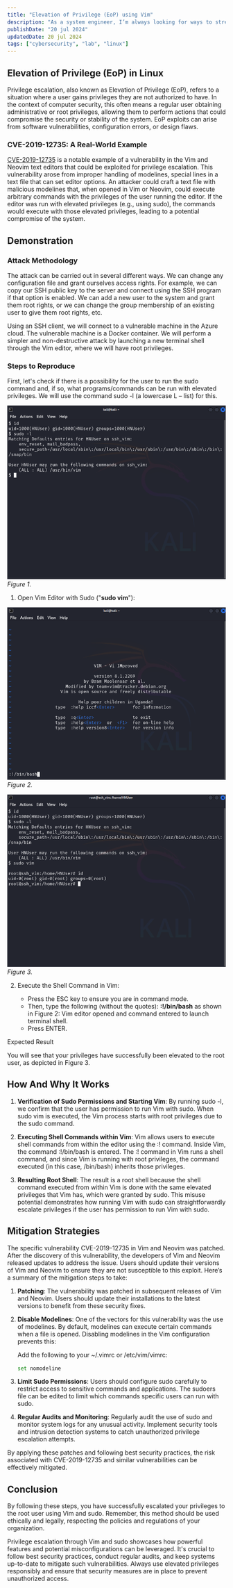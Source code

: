 ```yaml
---
title: "Elevation of Privilege (EoP) using Vim"
description: "As a system engineer, I’m always looking for ways to streamline my workflow and make system monitoring more efficient. "
publishDate: "20 jul 2024"
updatedDate: 20 jul 2024
tags: ["cybersecurity", "lab", "linux"]
---
```


## Elevation of Privilege (EoP) in Linux
Privilege escalation, also known as Elevation of Privilege (EoP), refers to a situation where a user gains privileges they are not authorized to have. In the context of computer security, this often means a regular user obtaining administrative or root privileges, allowing them to perform actions that could compromise the security or stability of the system. EoP exploits can arise from software vulnerabilities, configuration errors, or design flaws.

### CVE-2019-12735: A Real-World Example
 [CVE-2019-12735](https://www.exploit-db.com/exploits/46973) is a notable example of a vulnerability in the Vim and Neovim text editors that could be exploited for privilege escalation. This vulnerability arose from improper handling of modelines, special lines in a text file that can set editor options. An attacker could craft a text file with malicious modelines that, when opened in Vim or Neovim, could execute arbitrary commands with the privileges of the user running the editor. If the editor was run with elevated privileges (e.g., using sudo), the commands would execute with those elevated privileges, leading to a potential compromise of the system.

## Demonstration 

### Attack Methodology
The attack can be carried out in several different ways. We can change any configuration file and grant ourselves access rights. For example, we can copy our SSH public key to the server and connect using the SSH program if that option is enabled. We can add a new user to the system and grant them root rights, or we can change the group membership of an existing user to give them root rights, etc.

Using an SSH client, we will connect to a vulnerable machine in the Azure cloud. The vulnerable machine is a Docker container.
We will perform a simpler and non-destructive attack by launching a new terminal shell through the Vim editor, where we will have root privileges.

### Steps to Reproduce

First, let's check if there is a possibility for the user to run the sudo command and, if so, what programs/commands can be run with elevated privileges. We will use the command sudo -l (a lowercase L – list) for this.

![Sudo vim](./one.png)
_Figure 1._

1. Open Vim Editor with Sudo ("**sudo vim**"):

![Sudo vim](./two.png)
_Figure 2._

![Sudo vim](./three.png)
_Figure 3._

2. Execute the Shell Command in Vim:

    - Press the ESC key to ensure you are in command mode.
    - Then, type the following (without the quotes): **:!/bin/bash** as shown in Figure 2: Vim editor opened and command entered to launch terminal shell.
    - Press ENTER.



Expected Result

You will see that your privileges have successfully been elevated to the root user, as depicted in Figure 3.

## How And Why It Works
1. **Verification of Sudo Permissions and Starting Vim**:
By running sudo -l, we confirm that the user has permission to run Vim with sudo. When sudo vim is executed, the Vim process starts with root privileges due to the sudo command.

2. **Executing Shell Commands within Vim**:
Vim allows users to execute shell commands from within the editor using the :! command. Inside Vim, the command :!/bin/bash is entered. The :! command in Vim runs a shell command, and since Vim is running with root privileges, the command executed (in this case, /bin/bash) inherits those privileges.

3. **Resulting Root Shell**:
The result is a root shell because the shell command executed from within Vim is done with the same elevated privileges that Vim has, which were granted by sudo. This misuse potential demonstrates how running Vim with sudo can straightforwardly escalate privileges if the user has permission to run Vim with sudo.

## Mitigation Strategies
The specific vulnerability CVE-2019-12735 in Vim and Neovim was patched. After the discovery of this vulnerability, the developers of Vim and Neovim released updates to address the issue. Users should update their versions of Vim and Neovim to ensure they are not susceptible to this exploit. Here’s a summary of the mitigation steps to take:

1. **Patching**: The vulnerability was patched in subsequent releases of Vim and Neovim. Users should update their installations to the latest versions to benefit from these security fixes.

2. **Disable Modelines**: One of the vectors for this vulnerability was the use of modelines. By default, modelines can execute certain commands when a file is opened. Disabling modelines in the Vim configuration prevents this:

    Add the following to your ~/.vimrc or /etc/vim/vimrc:

    ```bash title="vim"
    set nomodeline
    ```
    
3. **Limit Sudo Permissions**: Users should configure sudo carefully to restrict access to sensitive commands and applications. The sudoers file can be edited to limit which commands specific users can run with sudo.

4. **Regular Audits and Monitoring**: Regularly audit the use of sudo and monitor system logs for any unusual activity. Implement security tools and intrusion detection systems to catch unauthorized privilege escalation attempts.

By applying these patches and following best security practices, the risk associated with CVE-2019-12735 and similar vulnerabilities can be effectively mitigated.

## Conclusion
By following these steps, you have successfully escalated your privileges to the root user using Vim and sudo. Remember, this method should be used ethically and legally, respecting the policies and regulations of your organization.

Privilege escalation through Vim and sudo showcases how powerful features and potential misconfigurations can be leveraged. It's crucial to follow best security practices, conduct regular audits, and keep systems up-to-date to mitigate such vulnerabilities. Always use elevated privileges responsibly and ensure that security measures are in place to prevent unauthorized access.